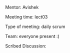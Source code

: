 Mentor: Avishek

Meeting time: lect03

Type of meeting: daily scrum

Team: everyone present :)

Scribed Discussion:

